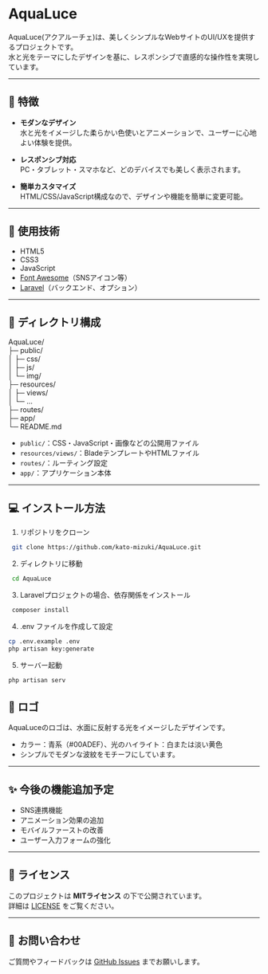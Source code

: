 # AquaLuce

AquaLuce(アクアルーチェ)は、美しくシンプルなWebサイトのUI/UXを提供するプロジェクトです。  
水と光をテーマにしたデザインを基に、レスポンシブで直感的な操作性を実現しています。

---

## 🌟 特徴

- **モダンなデザイン**  
  水と光をイメージした柔らかい色使いとアニメーションで、ユーザーに心地よい体験を提供。

- **レスポンシブ対応**  
  PC・タブレット・スマホなど、どのデバイスでも美しく表示されます。

- **簡単カスタマイズ**  
  HTML/CSS/JavaScript構成なので、デザインや機能を簡単に変更可能。

---

## 🚀 使用技術

- HTML5
- CSS3
- JavaScript
- [Font Awesome](https://fontawesome.com/)（SNSアイコン等）
- [Laravel](https://laravel.com/)（バックエンド、オプション）

---

## 📂 ディレクトリ構成

AquaLuce/  
├─ public/  
│ ├─ css/  
│ ├─ js/  
│ └─ img/  
├─ resources/  
│ ├─ views/  
│ └─ ...  
├─ routes/  
├─ app/  
└─ README.md


- `public/`：CSS・JavaScript・画像などの公開用ファイル
- `resources/views/`：BladeテンプレートやHTMLファイル
- `routes/`：ルーティング設定
- `app/`：アプリケーション本体

---

## 💻 インストール方法

1. リポジトリをクローン
```bash
 git clone https://github.com/kato-mizuki/AquaLuce.git  
```
2. ディレクトリに移動  
```bash
 cd AquaLuce
 ```
3. Laravelプロジェクトの場合、依存関係をインストール  
```bash
 composer install
 ```
4. .env ファイルを作成して設定
```bash
cp .env.example .env  
php artisan key:generate
```
5. サーバー起動
```bash
php artisan serv
```

## 🎨 ロゴ

AquaLuceのロゴは、水面に反射する光をイメージしたデザインです。  
- カラー：青系（#00ADEF）、光のハイライト：白または淡い黄色
- シンプルでモダンな波紋をモチーフにしています。

---

## ✨ 今後の機能追加予定

- SNS連携機能
- アニメーション効果の追加
- モバイルファーストの改善
- ユーザー入力フォームの強化

---

## 📄 ライセンス

このプロジェクトは **MITライセンス** の下で公開されています。  
詳細は [LICENSE](LICENSE) をご覧ください。

---

## 📩 お問い合わせ

ご質問やフィードバックは [GitHub Issues](https://github.com/kato-mizuki/AquaLuce/issues) までお願いします。

